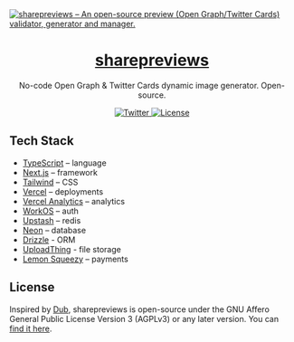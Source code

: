 <a href="https://sharepreviews.com">
  <img alt="sharepreviews – An open-source preview (Open Graph/Twitter Cards) validator, generator and manager." src="https://utfs.io/f/822d79af-20d3-4332-bf8f-c1222349a647-1wrmn.png">
  <h1 align="center">sharepreviews</h1>
</a>

<p align="center">
  No-code Open Graph & Twitter Cards dynamic image generator. Open-source.
</p>

<div align="center">
  <a href="https://links.sharepreviews.com/twitter">
    <img src="https://badgen.net/badge/x/@sharepreviews/ff6d2a?icon=twitter&label" alt="Twitter" />
  </a>
  <a href="https://github.com/sgalanb/sharepreviews?tab=AGPL-3.0-1-ov-file#readme">
    <img src="https://badgen.net/badge/license/AGPL-3.0/171717" alt="License" />
  </a>
</div>

## Tech Stack

- [TypeScript](https://www.typescriptlang.org) – language
- [Next.js](https://nextjs.org) – framework
- [Tailwind](https://tailwindcss.com) – CSS
- [Vercel](https://vercel.com/) – deployments
- [Vercel Analytics](https://vercel.com/analytics) – analytics
- [WorkOS](https://workos.com) – auth
- [Upstash](https://upstash.com) – redis
- [Neon](https://neon.tech) – database
- [Drizzle](https://orm.drizzle.team/) - ORM
- [UploadThing](https://uploadthing.com/) - file storage
- [Lemon Squeezy](https://lemonsqueezy.com) – payments

## License

Inspired by [Dub](https://dub.co/), sharepreviews is open-source under the GNU Affero General Public License Version 3 (AGPLv3) or any later version. You can [find it here](https://github.com/sgalanb/sharepreviews?tab=AGPL-3.0-1-ov-file#readme).
